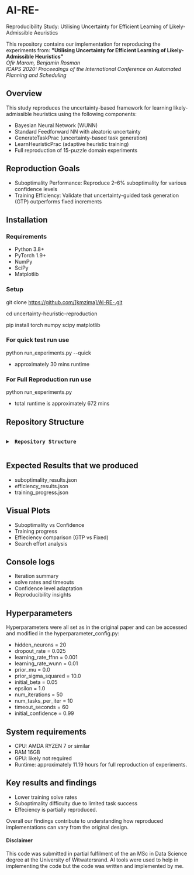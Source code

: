 # AI-RE-

Reproducibility Study: Utilising Uncertainty for Efficient Learning of Likely-Admissible Aeuristics

This repository contains our implementation for reproducing the experiments from:
**"Utilising Uncertainty for Efficient Learning of Likely-Admissible Heuristics"**  
*Ofir Marom, Benjamin Rosman*  
_ICAPS 2020: Proceedings of the International Conference on Automated Planning and Scheduling_

## Overview

This study reproduces the uncertainty-based framework for learning likely-admissible heuristics using the following components:

- Bayesian Neural Network (WUNN)
- Standard Feedforward NN with aleatoric uncertainty
- GenerateTaskPrac (uncertainty-based task generation)
- LearnHeuristicPrac (adaptive heuristic training)
- Full reproduction of 15-puzzle domain experiments

## Reproduction Goals

- Suboptimality Performance: Reproduce 2–6% suboptimality for various confidence levels
- Training Efficiency: Validate that uncertainty-guided task generation (GTP) outperforms fixed increments

## Installation

### Requirements
- Python 3.8+
- PyTorch 1.9+
- NumPy
- SciPy
- Matplotlib

### Setup

git clone https://github.com/[kmzima]/AI-RE-.git

cd uncertainty-heuristic-reproduction

pip install torch numpy scipy matplotlib

### For quick test run use
python run_experiments.py --quick
- approximately 30 mins runtime

### For Full Reproduction run use
python run_experiments.py
- total runtime is approximately 672 mins

## Repository Structure
<pre lang="markdown"> <details> <summary><strong> Repository Structure</strong></summary> ```text ├── domain.py # 15-puzzle & IDA* search ├── StateRepresentation.py # One-hot & feature encodings ├── NeuralNetworkComponents.py # FFNN, WUNN, uncertainty modeling ├── run_experiments.py # Experiment entry point ├── hyperparameter_config.py # Hyperparameter definitions ├── paper_experiments.py # Experimental protocol ├── results/ # Experiment output ├── plots/ # Output visualizations └── README.md ``` </details> </pre>

## Expected Results that we produced
- suboptimality_results.json
- efficiency_results.json
- training_progress.json

## Visual Plots
- Suboptimality vs Confidence
- Training progress
- Effieciency comparison (GTP vs Fixed)
- Search effort analysis

## Console logs 
- Iteration summary
- solve rates and timeouts
- Confidence level adaptation
- Reproducibility insights

## Hyperparameters
Hyperparameters were all set as in the original paper and can be accessed and modified in the hyperparameter_config.py:
- hidden_neurons = 20
- dropout_rate = 0.025
- learning_rate_ffnn = 0.001
- learning_rate_wunn = 0.01
- prior_mu = 0.0
- prior_sigma_squared = 10.0
- initial_beta = 0.05
- epsilon = 1.0
- num_iterations = 50
- num_tasks_per_iter = 10
- timeout_seconds = 60
- initial_confidence = 0.99

## System requirements 
- CPU: AMDA RYZEN 7 or similar
- RAM 16GB
- GPU: likely not required
- Runtime: approximately 11.19 hours for full reproduction of experiments. 

## Key results and findings
- Lower training solve rates
- Suboptimality difficulty due to limited task success
- Effeciency is partially reproduced.

Overall our findings contribute to understanding how reproduced implementations can vary from the original design.


#### Disclaimer
This code was submitted in partial fulfilment of the an MSc in Data Science degree at the University of Witwatersrand.
AI tools were used to help in implementing the code but the code was written and implemented by me. 



